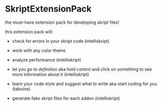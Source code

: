 # SkriptExtensionPack

 the must-have extension pack for developing skript files!

this extension pack will:

* check for errors in your skript code (intelliskript)
* work with any color theme



* analyze performance (intelliskript)
* let you *go to definition* aka hold control and click on something to see more information about it (intelliskript)
* learn your code style and suggest what to write aka start coding for you (tabnine)
* generate fake skript files for each addon (intelliskript)
